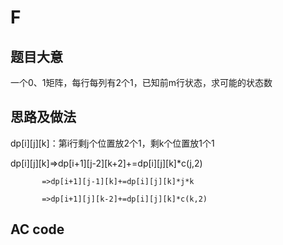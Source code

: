 F
=

题目大意
--------

一个0、1矩阵，每行每列有2个1，已知前m行状态，求可能的状态数

思路及做法
----------

dp[i][j][k]：第i行剩j个位置放2个1，剩k个位置放1个1

dp[i][j][k]=>dp[i+1][j-2][k+2]+=dp[i][j][k]*c(j,2)

           =>dp[i+1][j-1][k]+=dp[i][j][k]*j*k
           
           =>dp[i+1][j][k-2]+=dp[i][j][k]*c(k,2)

AC code
-------
